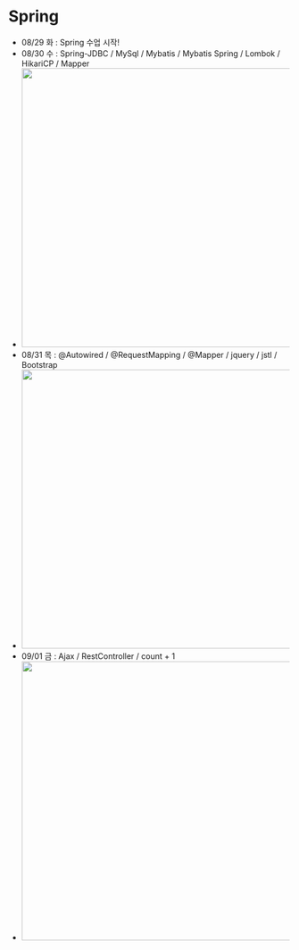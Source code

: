 # Spring
- 08/29 화 : Spring 수업 시작!
- 08/30 수 : Spring-JDBC / MySql / Mybatis / Mybatis Spring / Lombok / HikariCP / Mapper
- <img src="https://github.com/Jang-jw/Spring/assets/134268098/52632d41-119a-46ab-8a85-9d899a883331" width="500">
- 08/31 목 : @Autowired / @RequestMapping / @Mapper / jquery / jstl / Bootstrap
- <img src="https://github.com/Jang-jw/Spring/assets/134268098/6b77071e-9d11-484b-b967-3934780a681b" width="500">
- 09/01 금 : Ajax / RestController / count + 1
- <img src="https://github.com/Jang-jw/Spring/assets/134268098/cefaef09-c30d-46d6-9216-0b777e87ed6b" width="500">
